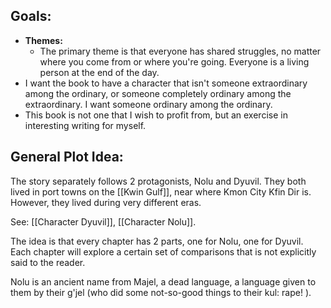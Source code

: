 
## Goals:
- **Themes:**
	- The primary theme is that everyone has shared struggles, no matter where you come from or where you're going. Everyone is a living person at the end of the day.
- I want the book to have a character that isn't someone extraordinary among the ordinary, or someone completely ordinary among the extraordinary. I want someone ordinary among the ordinary.
- This book is not one that I wish to profit from, but an exercise in interesting writing for myself.

## General Plot Idea:

The story separately follows 2 protagonists, Nolu and Dyuvil. They both lived in port towns on the [[Kwin Gulf]], near where Kmon City Kfin Dir is. However, they lived during very different eras.

See: [[Character Dyuvil]], [[Character Nolu]].

The idea is that every chapter has 2 parts, one for Nolu, one for Dyuvil. Each chapter will explore a certain set of comparisons that is not explicitly said to the reader.

Nolu is an ancient name from Majel, a dead language, a language given to them by their g'jel (who did some not-so-good things to their kul: rape! ).